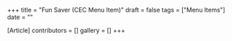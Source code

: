 +++
title = "Fun Saver (CEC Menu Item)"
draft = false
tags = ["Menu Items"]
date = ""

[Article]
contributors = []
gallery = []
+++